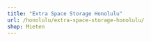```yaml
---
title: "Extra Space Storage Honolulu"
url: /honolulu/extra-space-storage-honolulu/
shop: Mieten
---
```

